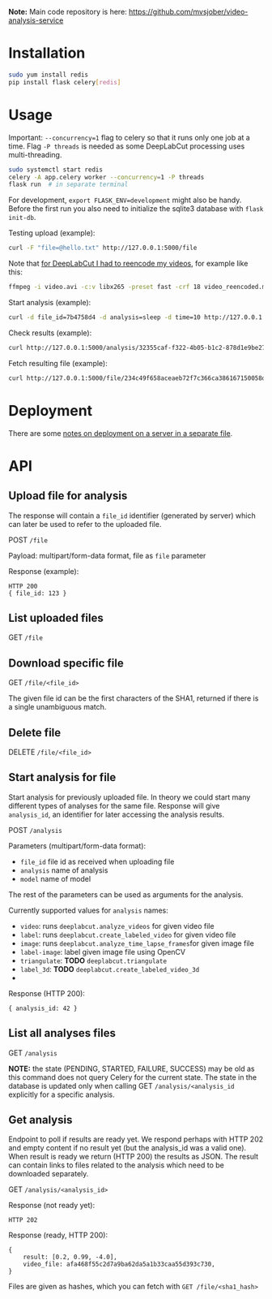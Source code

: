 **Note:** Main code repository is here:
<https://github.com/mvsjober/video-analysis-service>

# Installation

```bash
sudo yum install redis
pip install flask celery[redis]
```

# Usage

Important: `--concurrency=1` flag to celery so that it runs only one job at a
time. Flag `-P threads` is needed as some DeepLabCut processing uses multi-threading.

```bash
sudo systemctl start redis
celery -A app.celery worker --concurrency=1 -P threads
flask run  # in separate terminal
```

For development, `export FLASK_ENV=development` might also be handy. Before the
first run you also need to initialize the sqlite3 database with `flask init-db`.

Testing upload (example):

```bash
curl -F "file=@hello.txt" http://127.0.0.1:5000/file
```

Note that [for DeepLabCut I had to reencode my videos][reencode], for example
like this:

```bash
ffmpeg -i video.avi -c:v libx265 -preset fast -crf 18 video_reencoded.mp4
```

Start analysis (example):

```bash
curl -d file_id=7b4758d4 -d analysis=sleep -d time=10 http://127.0.0.1:5000/analysis
```

Check results (example):

```bash
curl http://127.0.0.1:5000/analysis/32355caf-f322-4b05-b1c2-878d1e9be272
```

Fetch resulting file (example):

```bash
curl http://127.0.0.1:5000/file/234c49f658aceaeb72f7c366ca386167150058d3 -o output.mp4
```


# Deployment

There are some [notes on deployment on a server in a separate file](deployment.md).

# API

## Upload file for analysis

The response will contain a `file_id` identifier (generated by server) which can
later be used to refer to the uploaded file.

POST `/file`

Payload: multipart/form-data format, file as `file` parameter

Response (example):

    HTTP 200
    { file_id: 123 }
    
## List uploaded files

GET `/file`

## Download specific file

GET `/file/<file_id>`

The given file id can be the first characters of the SHA1, returned if there is
a single unambiguous match.

## Delete file

DELETE `/file/<file_id>`


## Start analysis for file

Start analysis for previously uploaded file. In theory we could start many
different types of analyses for the same file. Response will give `analysis_id`,
an identifier for later accessing the analysis results.

POST `/analysis`

Parameters (multipart/form-data format):

- `file_id` file id as received when uploading file
- `analysis` name of analysis
- `model` name of model

The rest of the parameters can be used as arguments for the analysis.

Currently supported values for `analysis` names:

- `video`: runs `deeplabcut.analyze_videos` for given video file
- `label`: runs `deeplabcut.create_labeled_video` for given video file
- `image`: runs `deeplabcut.analyze_time_lapse_frames`for given image file
- `label-image`: label given image file using OpenCV
- `triangulate`: **TODO** `deeplabcut.triangulate`
- `label_3d`: **TODO** `deeplabcut.create_labeled_video_3d`
- 


Response (HTTP 200):

    { analysis_id: 42 }

## List all analyses files

GET `/analysis`

**NOTE:** the state (PENDING, STARTED, FAILURE, SUCCESS) may be old as this
command does not query Celery for the current state. The state in the database
is updated only when calling GET `/analysis/<analysis_id` explicitly for a
specific analysis.

## Get analysis

Endpoint to poll if results are ready yet. We respond perhaps with HTTP 202 and
empty content if no result yet (but the analysis_id was a valid one). When result
is ready we return (HTTP 200) the results as JSON. The result can contain links to
files related to the analysis which need to be downloaded separately.

GET `/analysis/<analysis_id>`

Response (not ready yet):

    HTTP 202

Response (ready, HTTP 200):

    {
        result: [0.2, 0.99, -4.0],
        video_file: afa468f55c2d7a9ba62da5a1b33caa55d393c730,
    }

Files are given as hashes, which you can fetch with `GET /file/<sha1_hash>`


[reencode]: https://deeplabcut.github.io/DeepLabCut/docs/recipes/io.html#tips-on-video-re-encoding-and-preprocessing
